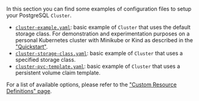 In this section you can find some examples of configuration files to setup your PostgreSQL `Cluster`.

* [`cluster-example.yaml`](samples/cluster-example.yaml):
   basic example of `Cluster` that uses the default storage class. For demonstration and experimentation purposes
   on a personal Kubernetes cluster with Minikube or Kind as described in the ["Quickstart"](quickstart.md).
* [`cluster-storage-class.yaml`](samples/cluster-storage-class.yaml):
   basic example of `Cluster` that uses a specified storage class.
* [`cluster-pvc-template.yaml`](samples/cluster-pvc-template.yaml):
   basic example of `Cluster` that uses a persistent volume claim template.

For a list of available options, please refer to the ["Custom Resource Definitions" page](crd.md).
